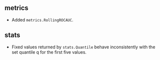 

## metrics

- Added `metrics.RollingROCAUC`.

## stats

- Fixed values returned by `stats.Quantile` behave inconsistently with the set quantile q for the first five values.
